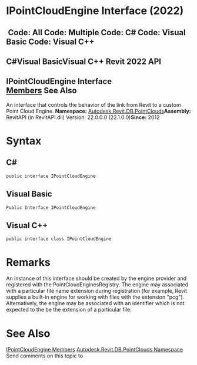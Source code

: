 # IPointCloudEngine Interface (2022)

﻿
 Code: All Code: Multiple Code: C# Code: Visual Basic Code: Visual C++   
---  
C#Visual BasicVisual C++
Revit 2022 API  
---  
IPointCloudEngine Interface  
[Members](b3f15ac0-3258-b462-387a-3aaa98259ec3.md "IPointCloudEngine Members") See Also  
---  
An interface that controls the behavior of the link from Revit to a custom Point Cloud Engine. 
**Namespace:** [Autodesk.Revit.DB.PointClouds](5974062a-47d4-c7bb-16f2-d5dd193bd170.md "Autodesk.Revit.DB.PointClouds Namespace")**Assembly:** RevitAPI (in RevitAPI.dll) Version: 22.0.0.0 (22.1.0.0)**Since:** 2012 
# Syntax
C#  
---  
```text
public interface IPointCloudEngine
```
  
Visual Basic  
---  
```text
Public Interface IPointCloudEngine
```
  
Visual C++  
---  
```text
public interface class IPointCloudEngine
```
  
# Remarks
An instance of this interface should be created by the engine provider and registered with the PointCloudEnginesRegistry. The engine may associated with a particular file name extension during registration (for example, Revit supplies a built-in engine for working with files with the extension "pcg"). Alternatively, the engine may be associated with an identifier which is not expected to the be the extension of a particular file. 
# See Also
[IPointCloudEngine Members](b3f15ac0-3258-b462-387a-3aaa98259ec3.md "IPointCloudEngine Members")
[Autodesk.Revit.DB.PointClouds Namespace](5974062a-47d4-c7bb-16f2-d5dd193bd170.md "Autodesk.Revit.DB.PointClouds Namespace")
Send comments on this topic to 